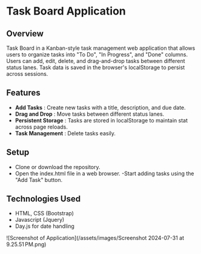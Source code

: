 # Task Board Application

## Overview
Task Board in a Kanban-style task management web application that allows users to organize tasks into "To Do", "In Progress", and "Done" columns. Users can add, edit, delete, and drag-and-drop tasks between different status lanes. Task data is saved in the browser's localStorage to persist across sessions.

## Features

- **Add Tasks** : Create new tasks with a title, description, and due date.
- **Drag and Drop** : Move tasks between different status lanes.
- **Persistent Storage** : Tasks are stored in localStorage to maintain stat across page reloads.
- **Task Management** : Delete tasks easily.

## Setup 

- Clone or download the repository.
- Open the index.html file in a web browser. 
-Start adding tasks using the "Add Task" button.

## Technologies Used

- HTML, CSS (Bootstrap)
- Javascript (Jquery)
- Day.js for date handling 


![Screenshot of Application](/assets/images/Screenshot 2024-07-31 at 9.25.51 PM.png)

